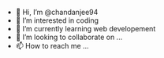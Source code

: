 - 👋 Hi, I’m @chandanjee94
- 👀 I’m interested in coding
- 🌱 I’m currently learning web developement
- 💞️ I’m looking to collaborate on ...
- 📫 How to reach me ...

<!---
chandanjee94/chandanjee94 is a ✨ special ✨ repository because its `README.md` (this file) appears on your GitHub profile.
You can click the Preview link to take a look at your changes.
--->
